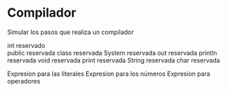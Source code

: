 # Compilador
Simular los pasos que realiza un compilador

int      reservado <br>
public   reservada
class    reservada
System   reservada
out      reservada
println  reservada
void     reservada
print    reservada
String   reservada
char     reservada

Expresion para las literales
Expresion para los números
Expresion para operadores
